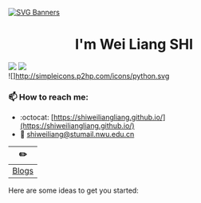 [![SVG Banners](https://svg-banners.vercel.app/api?type=origin&text1=Welcom💖&width=1000&height=400)](https://github.com/Akshay090/svg-banners)

<h1 align="center">I'm Wei Liang SHI</h1>

[![](https://img.shields.io/badge/python-python3.9-blue)](https://www.python.org/)
[![](https://img.shields.io/badge/Linux-centos-blue)](https://www.centos.org/)  
![]http://simpleicons.p2hp.com/icons/python.svg

### 📫 How to reach me:
- :octocat: [https://shiweiliangliang.github.io/](https://shiweiliangliang.github.io/)
- :email: shiweiliang@stumail.nwu.edu.cn


| :pencil2: |
| --- | 
| [Blogs](https://shiweiliangliang.github.io/) |


Here are some ideas to get you started:

